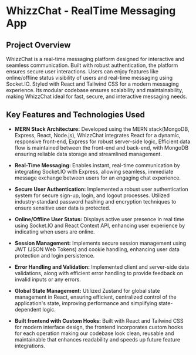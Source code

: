 # WhizzChat - RealTime Messaging App

## Project Overview

WhizzChat is a real-time messaging platform designed for interactive and seamless communication. Built with robust authentication, the platform ensures secure user interactions. Users can enjoy features like online/offline status visibility of users and real-time messaging using Socket.IO. Styled with React and Tailwind CSS for a modern messaging experience. Its modular codebase ensures scalability and maintainability, making WhizzChat ideal for fast, secure, and interactive messaging needs.

## Key Features and Technologies Used

- **MERN Stack Architecture:** Developed using the MERN stack(MongoDB, Express, React, Node.js), WhizzChat integrates React for a dynamic, responsive front-end, Express for robust server-side logic, Efficient data flow is maintained between the front-end and back-end, with MongoDB ensuring reliable data storage and streamlined management.<br>
- **Real-Time Messaging:** Enables instant, real-time communication by integrating Socket.IO with Express, allowing seamless, immediate message exchange between users for an engaging chat experience.
  
- **Secure User Authentication:** Implemented a robust user authentication system for secure sign-up, login, and logout processes. Utilized industry-standard password hashing and encryption techniques to ensure sensitive user data is protected.
- **Online/Offline User Status:** Displays active user presence in real time using Socket.IO and React Context API, enhancing user experience by indicating when users are online.
- **Session Management:** Implements secure session management using JWT (JSON Web Tokens) and cookie handling, enhancing user data protection and login persistence.
- **Error Handling and Validation:** Implemented client and server-side data validations, along with efficient error handling to provide feedback on invalid inputs or any errors.
- **Global State Management:** Utilized Zustand for global state management in React, ensuring efficient, centralized control of the application's state, improving performance and simplifying state-dependent logic.
- **Built frontend with Custom Hooks:** Built with React and Tailwind CSS for modern interface design, the frontend incorporates custom hooks for each operation making our codebase look clean, reusable and maintainable that enhances readability and speeds up future feature integrations.
